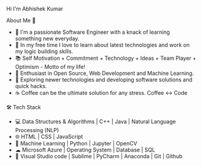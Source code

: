 Hi I'm Abhishek Kumar

About Me 🚀
- 🔭 I'm a passionate Software Engineer with a knack of learning something new everyday.
- 📎 In my free time I love to learn about latest technologies and work on my logic building skills.
- 📚 Self Motivation + Commitment + Technology + Ideas + Team Player + Optimism - Motto of my life!
- 🌱 Enthusiast in Open Source, Web Development and Machine Learning.
- 🤔 Exploring newer technologies and developing software solutions and quick hacks.
- ☕ Coffee can be the ultimate solution for any stress. Coffee <-> Code

🛠 Tech Stack
- 💻   Data Structures & Algorithms | C++ | Java | Natural Language Processing (NLP)
- 🌐   HTML | CSS | JavaScript
- 🐍   Machine Learning | Python | Jupyter | OpenCV
- ☁   Microsoft Azure | Operating System | Database | SQL
- 🔧   Visual Studio code | Sublime | PyCharm | Anaconda | Git | Github

<!---
AbhiFlex/AbhiFlex is a ✨ special ✨ repository because its `README.md` (this file) appears on your GitHub profile.
You can click the Preview link to take a look at your changes.
--->
